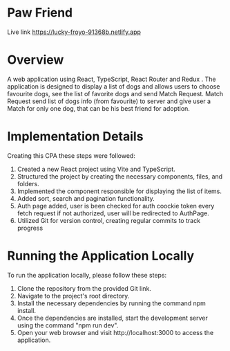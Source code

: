 # Paw Friend
Live link https://lucky-froyo-91368b.netlify.app
#
# Overview
A web application using React, TypeScript, React Router and Redux . The application is designed to display a list of dogs and allows users to choose favourite dogs, see the list of favorite dogs and send Match Request.  Match Request send list of dogs info (from favourite) to server and give user a Match for only one dog, that can be his best friend for adoption.
#
# Implementation Details
Creating this CPA these steps were followed:

1. Created a new React project using Vite and TypeScript.
2. Structured the project by creating the necessary components, files, and folders.
3. Implemented the component responsible for displaying the list of items.
5. Added sort, search and pagination functionality.
6. Auth page added, user is been checked for auth coockie token every fetch request if not authorized, user will be redirected to AuthPage.
7. Utilized Git for version control, creating regular commits to track progress
#
# Running the Application Locally
To run the application locally, please follow these steps:

   1. Clone the repository from the provided Git link.
   2. Navigate to the project's root directory.
   3. Install the necessary dependencies by running the command npm install.
   4. Once the dependencies are installed, start the development server using the command "npm run dev".
   5. Open your web browser and visit http://localhost:3000 to access the application.

